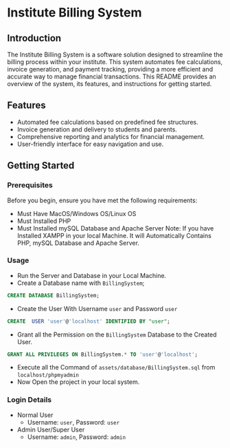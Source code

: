 # Institute Billing System
## Introduction
The Institute Billing System is a software solution designed to streamline the billing process within your institute. This system automates fee calculations, invoice generation, and payment tracking, providing a more efficient and accurate way to manage financial transactions. This README provides an overview of the system, its features, and instructions for getting started.

## Features
- Automated fee calculations based on predefined fee structures.
- Invoice generation and delivery to students and parents.
- Comprehensive reporting and analytics for financial management.
- User-friendly interface for easy navigation and use.

## Getting Started

### Prerequisites

Before you begin, ensure you have met the following requirements:

- Must Have MacOS/Windows OS/Linux OS
- Must Installed PHP
- Must Installed mySQL Database and Apache Server
Note: If you have Installed XAMPP in your local Machine. It will Automatically Contains PHP, mySQL Database and Apache Server.


### Usage
- Run the Server and Database in your Local Machine.
- Create a Database name with `BillingSystem`;
```sql
CREATE DATABASE BillingSystem;
```
- Create the User With Username `user` and Password `user`
```sql
CREATE  USER 'user'@'localhost' IDENTIFIED BY "user";
```
- Grant all the Permission on the  `BillingSystem` Database to the Created User.
```sql
GRANT ALL PRIVILEGES ON BillingSystem.* TO 'user'@'localhost';
```
- Execute all the Command of `assets/database/BillingSystem.sql` from `localhost/phpmyadmin`
- Now Open the project in your local system. 

### Login Details
- Normal User
  - Username: `user`,  Password: `user`
- Admin User/Super User
  - Username: `admin`,  Password: `admin`
